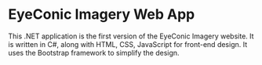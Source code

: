# EyeConic Imagery Web App
This .NET application is the first version of the EyeConic Imagery website. It is written in C#, along with HTML, CSS, JavaScript for front-end design. It uses the Bootstrap framework to simplify the design.
